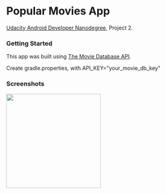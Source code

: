 # Popular Movies App

[Udacity Android Developer Nanodegree](https://www.udacity.com/course/android-developer-nanodegree-by-google--nd801), Project 2.

### Getting Started

This app was built using [The Movie Database API](https://www.themoviedb.org/documentation/api). 

Create gradle.properties, with API_KEY="your_movie_db_key"

### Screenshots

<img src="https://user-images.githubusercontent.com/37187549/38299175-99561738-37f9-11e8-9d07-66e3f8387f33.png" width="250">
